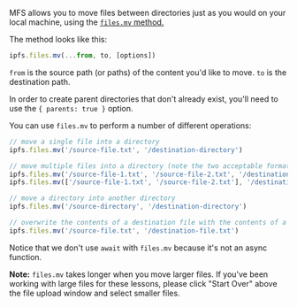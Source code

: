 MFS allows you to move files between directories just as you would on your local machine, using the [`files.mv` method.](https://github.com/ipfs/interface-js-ipfs-core/blob/master/SPEC/FILES.md#filesmv)

The method looks like this:
```js
ipfs.files.mv(...from, to, [options])
```

`from` is the source path (or paths) of the content you'd like to move. `to` is the destination path.

In order to create parent directories that don't already exist, you'll need to use the `{ parents: true }` option.

You can use `files.mv` to perform a number of different operations:

```js
// move a single file into a directory
ipfs.files.mv('/source-file.txt', '/destination-directory')

// move multiple files into a directory (note the two acceptable formats)
ipfs.files.mv('/source-file-1.txt', '/source-file-2.txt', '/destination-directory')
ipfs.files.mv(['/source-file-1.txt', '/source-file-2.txt'], '/destination-directory')

// move a directory into another directory
ipfs.files.mv('/source-directory', '/destination-directory')

// overwrite the contents of a destination file with the contents of a source file
ipfs.files.mv('/source-file.txt', '/destination-file.txt')
```
Notice that we don't use `await` with `files.mv` because it's not an async function.

**Note:** `files.mv` takes longer when you move larger files. If you've been working with large files for these lessons, please click "Start Over" above the file upload window and select smaller files.
